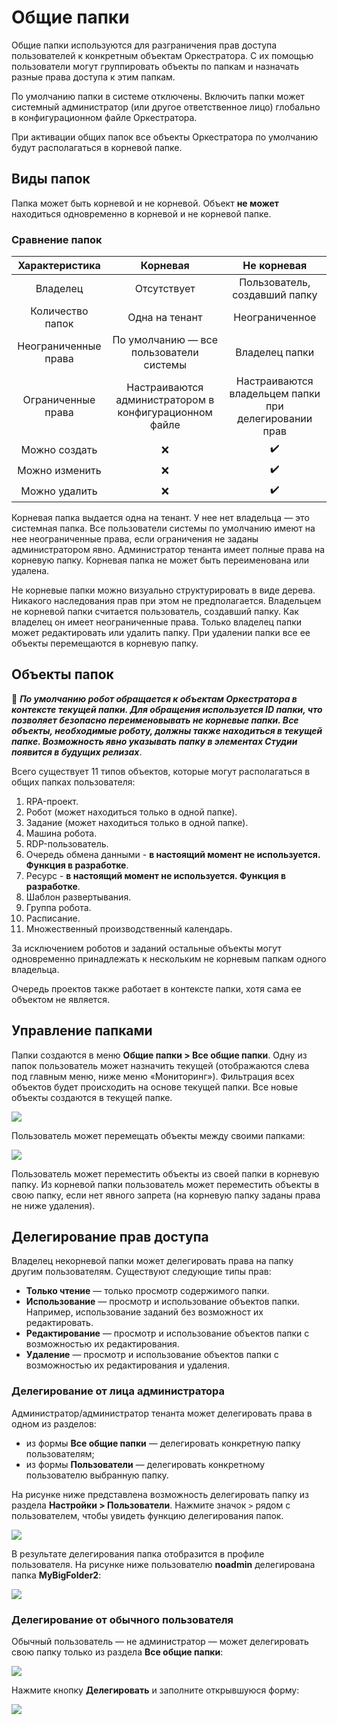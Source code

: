# Общие папки

Общие папки используются для разграничения прав доступа пользователей к конкретным объектам Оркестратора. С их помощью пользователи могут группировать объекты по папкам и назначать разные права доступа к этим папкам. 

По умолчанию папки в системе отключены. Включить папки может системный администратор (или другое ответственное лицо) глобально в конфигурационном файле Оркестратора. 

При активации общих папок все объекты Оркестратора по умолчанию будут располагаться в корневой папке.

## Виды папок 

Папка может быть корневой и не корневой. Объект **не может** находиться одновременно в корневой и не корневой папке. 

### Сравнение папок

| Характеристика         |  Корневая                                                     |  Не корневая                    |
| :--------------------: | :-----------------------------------------------------------: | :-----------------------------: |
| Владелец               | Отсутствует                                                   | Пользователь, создавший папку   |  
| Количество папок       | Одна на тенант                                                | Неограниченное   |
| Неограниченные права   | По умолчанию — все пользователи системы                       | Владелец папки                  |     
| Ограниченные права     | Настраиваются администратором в конфигурационном файле        | Настраиваются владельцем папки при делегировании прав |  
| Можно создать          | :x:                                                           | :heavy_check_mark:  |
| Можно изменить         | :x:                                                           | :heavy_check_mark:  |
| Можно удалить          | :x:                                                           | :heavy_check_mark:  |

Корневая папка выдается одна на тенант. У нее нет владельца — это системная папка. Все пользователи системы по умолчанию имеют на нее неограниченные права, если ограничения не заданы администратором явно. Администратор тенанта имеет полные права на корневую папку. Корневая папка не может быть переименована или удалена. 

Не корневые папки можно визуально структурировать в виде дерева. Никакого наследования прав при этом не предполагается. Владельцем не корневой папки считается пользователь, создавший папку. Как владелец он имеет неограниченные права. Только владелец папки может редактировать или удалить папку. При удалении папки все ее объекты перемещаются в корневую папку.

## Объекты папок

:small_orange_diamond: ***По умолчанию робот обращается к объектам Оркестратора в контексте текущей папки. Для обращения используется ID папки, что позволяет безопасно переименовывать не корневые папки. Все объекты, необходимые роботу, должны также находиться в текущей папке. Возможность явно указывать папку в элементах Студии появится в будущих релизах***.

Всего существует 11 типов объектов, которые могут располагаться в общих папках пользователя:  
1.	RPA-проект.
2.	Робот (может находиться только в одной папке).
3.	Задание (может находиться только в одной папке).
4.	Машина робота.
5.	RDP-пользователь.
6.	Очередь обмена данными - **в настоящий момент не используется. Функция в разработке**.
7.	Ресурс - **в настоящий момент не используется. Функция в разработке**.
8.	Шаблон развертывания.
9.	Группа робота.
10.	Расписание.
11.	Множественный производственный календарь.

За исключением роботов и заданий остальные объекты могут одновременно принадлежать к нескольким не корневым папкам одного владельца.

Очередь проектов также работает в контексте папки, хотя сама ее объектом не является.


## Управление папками 

Папки создаются в меню **Общие папки > Все общие папки**. Одну из папок пользователь может назначить текущей (отображаются слева под главным меню, ниже меню «Мониторинг»). Фильтрация всех объектов будет происходить на основе текущей папки. Все новые объекты создаются в текущей папке.

![](<../../.gitbook/assets1/orc-menu-shared-folders.png>)

Пользователь может перемещать объекты между своими папками:

![](<../../.gitbook/assets1/orc-shared-folers-move-object.png>)

Пользователь может переместить объекты из своей папки в корневую папку. Из корневой папки пользователь может переместить объекты в свою папку, если нет явного запрета (на корневую папку заданы права не ниже удаления).

## Делегирование прав доступа 

Владелец некорневой папки может делегировать права на папку другим пользователям. Существуют следующие типы прав:
* **Только чтение** — только просмотр содержимого папки.
* **Использование** — просмотр и использование объектов папки. Например, использование заданий без возможност их редактировать.
* **Редактирование** — просмотр и использование объектов папки с возможностью их редактирования.
* **Удаление** — просмотр и использование объектов папки с возможностью их редактирования и удаления.

### Делегирование от лица администратора

Администратор/администратор тенанта может делегировать права в одном из разделов:
* из формы **Все общие папки** — делегировать конкретную папку пользователям;
* из формы **Пользователи** — делегировать конкретному пользователю выбранную папку.

На рисунке ниже представлена возможность делегировать папку из раздела **Настройки > Пользователи**. Нажмите значок `>` рядом с пользователем, чтобы увидеть функцию делегирования папок.

![](<../../.gitbook/assets1/orch-shared-folders-delegate-as-admin.png>)

В результате делегирования папка отобразится в профиле пользователя. На рисунке ниже пользователю **noadmin** делегирована папка **MyBigFolder2**:

![](<../../.gitbook/assets1/orch-shared-folders-delegate-as-admin-result.png>)

### Делегирование от обычного пользователя

Обычный пользователь — не администратор — может делегировать свою папку только из раздела **Все общие папки**:

![](<../../.gitbook/assets1/orch-shared-folders-delegate-not-as-admin-1.png>)

Нажмите кнопку **Делегировать** и заполните открывшуюся форму:

![](<../../.gitbook/assets1/orch-shared-folders-delegate-not-as-admin-2.png>)

